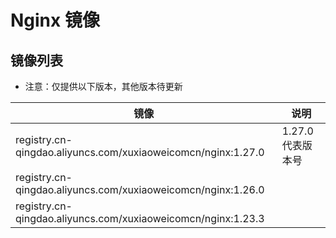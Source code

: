 # Nginx 镜像

## 镜像列表

- 注意：仅提供以下版本，其他版本待更新

| 镜像                                                           | 说明           |
|--------------------------------------------------------------|--------------|
| registry.cn-qingdao.aliyuncs.com/xuxiaoweicomcn/nginx:1.27.0 | 1.27.0 代表版本号 |
| registry.cn-qingdao.aliyuncs.com/xuxiaoweicomcn/nginx:1.26.0 |              |
| registry.cn-qingdao.aliyuncs.com/xuxiaoweicomcn/nginx:1.23.3 |              |
